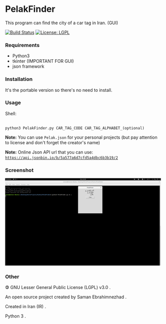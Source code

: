 # PelakFinder
This program can find the city of a car tag in Iran. (GUI)

[![Build Status](https://img.shields.io/badge/build-passing-success)](https://samebison.ir)
[![License: LGPL](https://img.shields.io/badge/license-LGPL--3.0-informational)](https://www.gnu.org/licenses/lgpl-3.0)

### Requirements

* Python3
* tkinter (IMPORTANT FOR GUI)
* json framework

### Installation

It's the portable version so there's no need to install.

### Usage

Shell:

```shell

python3 PelakFinder.py CAR_TAG_CODE CAR_TAG_ALPHABET_(optional)

```
**Note:** You can use ```Pelak.json``` for your personal projects (but pay attention to license and don't forget the creator's name)

**Note:** Online Json API url that you can use: [```https://api.jsonbin.io/b/5a577a6d7cfd5a4dbc6b3b19/2```](https://api.jsonbin.io/b/5a577a6d7cfd5a4dbc6b3b19/2)

### Screenshot

![PelakFinder](PelakFinder_Screenshot.png?raw=true)

### Other

&#127279; GNU Lesser General Public License (LGPL) v3.0 .

An open source project created by Saman Ebrahimnezhad .

Created in Iran (IR) .

Python 3 .
